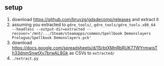 ## setup

1. download https://github.com/bruvzg/gdsdecomp/releases and extract it
1. assuming you extracted to `gdre_tools/`, `gdre_tools/gdre_tools.x86_64 --headless --output-dir=extracted
   --recover='/mnt/.../Steam/steamapps/common/Spellbook Demonslayers Prologue/Spellbook Demonslayers.pck'`
1. download https://docs.google.com/spreadsheets/d/1SrbtXMnRbRUK77WYrmwisTh33dnmSnwtXv7brwAL8Gk
   as CSVs to `extracted/`
1. `./extract.py`
